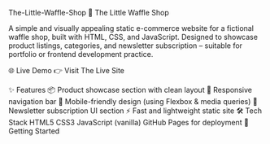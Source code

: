 The-Little-Waffle-Shop
🧇 The Little Waffle Shop

A simple and visually appealing static e-commerce website for a fictional waffle shop, built with HTML, CSS, and JavaScript. Designed to showcase product listings, categories, and newsletter subscription – suitable for portfolio or frontend development practice.

🌐 Live Demo
👉 Visit The Live Site

✨ Features
📦 Product showcase section with clean layout
🧭 Responsive navigation bar
📱 Mobile-friendly design (using Flexbox & media queries)
📰 Newsletter subscription UI section
⚡ Fast and lightweight static site
🛠️ Tech Stack
HTML5
CSS3
JavaScript (vanilla)
GitHub Pages for deployment
🚀 Getting Started